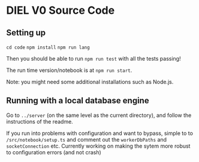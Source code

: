 # DIEL V0 Source Code

## Setting up

`cd code`
`npm install`
`npm run lang`

Then you should be able to run `npm run test` with all the tests passing!

The run time version/notebook is at `npm run start`.

Note: you might need some additional installations such as Node.js.

## Running with a local database engine

Go to `../server` (on the same level as the current directory), and follow the instructions of the readme.

If you run into problems with configuration and want to bypass, simple to to `/src/notebook/setup.ts` and comment out the `workerDbPaths` and `socketConnection` etc. Currently working on making the sytem more robust to configuration errors (and not crash)